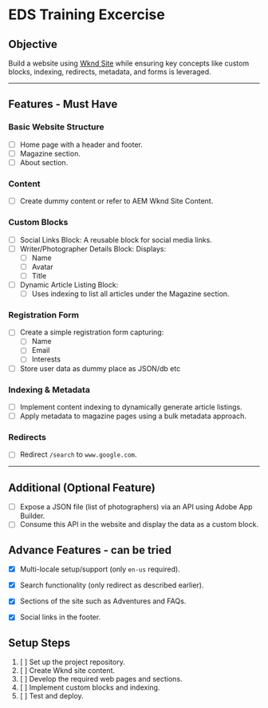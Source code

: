 #  EDS Training Excercise

## Objective
Build a  website using [Wknd Site](https://wknd.site/us/en.html) while ensuring key concepts like custom blocks, indexing, redirects, metadata, and 
forms is leveraged.

---

## Features - Must Have

### Basic Website Structure
- [ ] Home page with a header and footer.
- [ ] Magazine section.
- [ ] About section.

### Content 
- [ ] Create dummy content or refer to AEM Wknd Site Content.

### Custom Blocks
- [ ] Social Links Block: A reusable block for social media links.
- [ ] Writer/Photographer Details Block: Displays:
  - [ ] Name
  - [ ] Avatar
  - [ ] Title
- [ ] Dynamic Article Listing Block:
  - [ ] Uses indexing to list all articles under the Magazine section.

### Registration Form
- [ ] Create a simple registration form capturing:
  - [ ] Name
  - [ ] Email
  - [ ] Interests
- [ ] Store user data as dummy place as JSON/db etc

### Indexing & Metadata
- [ ] Implement content indexing to dynamically generate article listings.
- [ ] Apply metadata to magazine pages using a bulk metadata approach.

### Redirects
- [ ] Redirect `/search` to `www.google.com`.

---


## Additional (Optional Feature)
- [ ] Expose a JSON file (list of photographers) via an API using Adobe App Builder.
- [ ] Consume this API in the website and display the data as a custom block.

## Advance Features - can be tried
- [x] Multi-locale setup/support (only `en-us` required).
- [x] Search functionality (only redirect as described earlier).
- [x] Sections of the site such as Adventures and FAQs.
- [x] Social links in the footer.


## Setup Steps
1. [ ] Set up the  project repository.
2. [ ] Create Wknd site content.
3. [ ] Develop the required web pages and sections.
4. [ ] Implement custom blocks and indexing.
5. [ ] Test and deploy.
